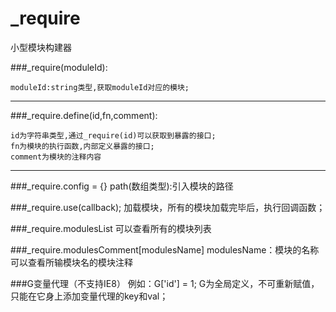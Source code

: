 # _require
小型模块构建器

###_require(moduleId):

	moduleId:string类型,获取moduleId对应的模块;

***
###_require.define(id,fn,comment):
	
	id为字符串类型,通过_require(id)可以获取到暴露的接口;
	fn为模块的执行函数,内部定义暴露的接口;
	comment为模块的注释内容
***
###_require.config = {}
	path(数组类型):引入模块的路径
	
###_require.use(callback);
	加载模块，所有的模块加载完毕后，执行回调函数；
	
###_require.modulesList
	可以查看所有的模块列表
	
###_require.modulesComment[modulesName]
	modulesName：模块的名称
	可以查看所输模块名的模块注释
	
###G变量代理（不支持IE8）
	例如：G['id'] = 1;
	G为全局定义，不可重新赋值，只能在它身上添加变量代理的key和val；
	

